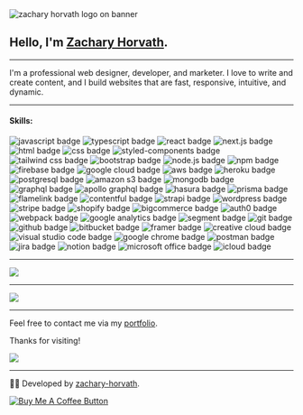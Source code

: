 
<img src="https://firebasestorage.googleapis.com/v0/b/portfolio-83773.appspot.com/o/images%2Fprofessional-header.jpeg?alt=media&token=a78a943b-ba8d-4bfc-b3bc-1aa2de8bd0e2" alt="zachary horvath logo on banner" />

## Hello, I'm [Zachary Horvath](https://www.zacharyhorvath.io).

----

I'm a professional web designer, developer, and marketer. I love to write and create content, and I build websites that are fast, responsive, intuitive, and dynamic.

-----

#### Skills:

<span>
  <img src="https://img.shields.io/badge/-JavaScript-F7DF1E?logo=javascript&logoColor=black&style=for-the-badge" alt="javascript badge" />
  <img src="https://img.shields.io/badge/-TypeScript-007acc?logo=typescript&logoColor=white&style=for-the-badge" alt="typescript badge" />
  <img src="https://img.shields.io/badge/-React-61DAFB?logo=react&logoColor=black&style=for-the-badge" alt="react badge" />
  <img src="https://img.shields.io/badge/-Next.js-000000?logo=nextdotjs&logoColor=white&style=for-the-badge" alt="next.js badge" />
  <img src="https://img.shields.io/badge/-HTML-E34F26?logo=html5&logoColor=white&style=for-the-badge" alt="html badge" />
  <img src="https://img.shields.io/badge/-CSS-1572B6?logo=css3&logoColor=white&style=for-the-badge" alt="css badge" />
  <img src="https://img.shields.io/badge/-Styled Components-DB7093?logo=styledcomponents&logoColor=white&style=for-the-badge" alt="styled-components badge" />
  <img src="https://img.shields.io/badge/-Tailwind CSS-38B2AC?logo=tailwindcss&logoColor=white&style=for-the-badge" alt="tailwind css badge" />
  <img src="https://img.shields.io/badge/-Bootstrap-7952B3?logo=bootstrap&logoColor=white&style=for-the-badge" alt="bootstrap badge" />
  <img src="https://img.shields.io/badge/-Node.js-339933?logo=nodedotjs&logoColor=white&style=for-the-badge" alt="node.js badge" />
  <img src="https://img.shields.io/badge/-NPM-CB3837?logo=npm&logoColor=white&style=for-the-badge" alt="npm badge" />
  <img src="https://img.shields.io/badge/-Firebase-FFCA28?logo=firebase&logoColor=black&style=for-the-badge" alt="firebase badge" />
  <img src="https://img.shields.io/badge/-Google Cloud-4285F4?logo=googlecloud&logoColor=white&style=for-the-badge" alt="google cloud badge" />
  <img src="https://img.shields.io/badge/-AWS-232F3E?logo=amazonaws&logoColor=white&style=for-the-badge" alt="aws badge" />
  <img src="https://img.shields.io/badge/-Heroku-430098?logo=heroku&logoColor=white&style=for-the-badge" alt="heroku badge" />
  <img src="https://img.shields.io/badge/-PostgreSQL-4169E1?logo=postgresql&logoColor=white&style=for-the-badge" alt="postgresql badge" />
  <img src="https://img.shields.io/badge/-Amazon S3-569A31?logo=amazons3&logoColor=white&style=for-the-badge" alt="amazon s3 badge" />
  <img src="https://img.shields.io/badge/-MongoDB-47A248?logo=mongodb&logoColor=white&style=for-the-badge" alt="mongodb badge" />
  <img src="https://img.shields.io/badge/-GraphQL-E10098?logo=graphql&logoColor=white&style=for-the-badge" alt="graphql badge" />
  <img src="https://img.shields.io/badge/-Apollo-311C87?logo=apollographql&logoColor=white&style=for-the-badge" alt="apollo graphql badge" />
  <img src="https://img.shields.io/badge/-Hasura-1EB4D4?logo=hasura&logoColor=white&style=for-the-badge" alt="hasura badge" />
  <img src="https://img.shields.io/badge/-Prisma-2D3748?logo=prisma&logoColor=white&style=for-the-badge" alt="prisma badge" />
  <img src="https://img.shields.io/badge/-Flamelink-ff6633?logo=bandcamp&logoColor=white&style=for-the-badge" alt="flamelink badge" />
  <img src="https://img.shields.io/badge/-Contentful-2478CC?logo=graphql&logoColor=white&style=for-the-badge" alt="contentful badge" />
  <img src="https://img.shields.io/badge/-Strapi-2F2E8B?logo=strapi&logoColor=white&style=for-the-badge" alt="strapi badge" />
  <img src="https://img.shields.io/badge/-WordPress-21759B?logo=wordpress&logoColor=white&style=for-the-badge" alt="wordpress badge" />
  <img src="https://img.shields.io/badge/-Stripe-008CDD?logo=stripe&logoColor=white&style=for-the-badge" alt="stripe badge" />
  <img src="https://img.shields.io/badge/-Shopify-7AB55C?logo=shopify&logoColor=white&style=for-the-badge" alt="shopify badge" />
  <img src="https://img.shields.io/badge/-BigCommerce-121118?logo=bigcommerce&logoColor=white&style=for-the-badge" alt="bigcommerce badge" />
  <img src="https://img.shields.io/badge/-Auth0-EB5424?logo=auth0&logoColor=white&style=for-the-badge" alt="auth0 badge" />
  <img src="https://img.shields.io/badge/-Webpack-8DD6F9?logo=webpack&logoColor=black&style=for-the-badge" alt="webpack badge" />
  <img src="https://img.shields.io/badge/-Google Analytics-E37400?logo=googleanalytics&logoColor=white&style=for-the-badge" alt="google analytics badge" />
  <img src="https://img.shields.io/badge/-Segment-068465?logo=twilio&logoColor=white&style=for-the-badge" alt="segment badge" />
  <img src="https://img.shields.io/badge/-Git-F05032?logo=git&logoColor=white&style=for-the-badge" alt="git badge" />
  <img src="https://img.shields.io/badge/-GitHub-181717?logo=github&logoColor=white&style=for-the-badge" alt="github badge" />
  <img src="https://img.shields.io/badge/-Bitbucket-0052CC?logo=bitbucket&logoColor=white&style=for-the-badge" alt="bitbucket badge" />
  <img src="https://img.shields.io/badge/-Framer-0055FF?logo=framer&logoColor=white&style=for-the-badge" alt="framer badge" />
  <img src="https://img.shields.io/badge/-Adobe Creative Cloud-DA1F26?logo=adobecreativecloud&logoColor=white&style=for-the-badge" alt="creative cloud badge" />
  <img src="https://img.shields.io/badge/-Visual Studio Code-007ACC?logo=visualstudiocode&logoColor=white&style=for-the-badge" alt="visual studio code badge" />
  <img src="https://img.shields.io/badge/-Google Chrome-4285F4?logo=googlechrome&logoColor=white&style=for-the-badge" alt="google chrome badge" />
  <img src="https://img.shields.io/badge/-Postman-FF6C37?logo=postman&logoColor=white&style=for-the-badge" alt="postman badge" />
  <img src="https://img.shields.io/badge/-Jira-0052CC?logo=jira&logoColor=white&style=for-the-badge" alt="jira badge" />
  <img src="https://img.shields.io/badge/-Notion-000000?logo=notion&logoColor=white&style=for-the-badge" alt="notion badge" />
  <img src="https://img.shields.io/badge/-Microsoft Office-D83B01?logo=microsoftoffice&logoColor=white&style=for-the-badge" alt="microsoft office badge" />
  <img src="https://img.shields.io/badge/-iCloud-3693F3?logo=icloud&logoColor=white&style=for-the-badge" alt="icloud badge" />
</span>

---

<a href="https://github.com/zachary-horvath">
  <img src="https://github-readme-stats.vercel.app/api?username=zachary-horvath&show_icons=true&hide_border=true" />
</a>

---

<a href="https://github.com/zachary-horvath">
  <img src="https://github-readme-stats.vercel.app/api/top-langs/?username=zachary-horvath&layout=compact" />
</a>

-----

Feel free to contact me via my [portfolio](https://www.zacharyhorvath.io).

Thanks for visiting! <br/>

<a href="https://github.com/zachary-horvath">
  <img src="https://komarev.com/ghpvc/?username=zachary-horvath&style=flat-square" />
</a> <br/>

---

👨‍💻 Developed by [zachary-horvath](https://github.com/zachary-horvath). <br/>

<a href="https://www.buymeacoffee.com/zacharyhorvath" target="\_blank" rel="noopener">
  <img src="https://img.buymeacoffee.com/button-api/?text=Buy me a coffee&emoji=&slug=zacharyhorvath&button_colour=444444&font_colour=FFFFFF&font_family=Cookie&outline_colour=FFFFFF&coffee_colour=FFDD00" alt="Buy Me A Coffee Button" />
</a> <br/>
